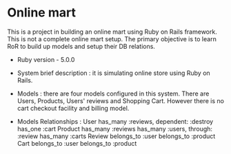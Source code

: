 # Online mart

This is a project in building an online mart using Ruby on Rails framework. This is not a
complete online mart setup. The primary objective is to learn RoR to build up models and
setup their DB relations.

* Ruby version - 5.0.0

* System brief description : it is simulating online store using Ruby on Rails.

* Models : there are four models configured in this system. There are Users, Products,
           Users' reviews and Shopping Cart. However there is no cart checkout facility
           and billing model.

* Models Relationships :
  User    has_many :reviews, dependent: :destroy
          has_one  :cart
  Product has_many :reviews
          has_many :users, through: :review
          has_many :carts
  Review  belongs_to :user
          belongs_to :product
  Cart    belongs_to :user
          belongs_to :product
